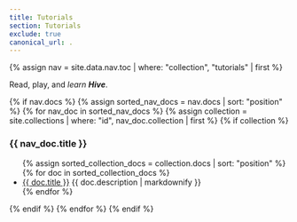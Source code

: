 ```yaml
---
title: Tutorials
section: Tutorials
exclude: true
canonical_url: .
---
```

{% assign nav = site.data.nav.toc | where: "collection", "tutorials" | first %}
<section id="{{ doc.id | slugify }}" class="row {{ doc.id | slugify }}">
	<section class="row">
		<p>Read, play, and <i>learn <b>Hive</b></i>.</p>
		{% if nav.docs %}
			{% assign sorted_nav_docs = nav.docs | sort: "position" %}
			{% for nav_doc in sorted_nav_docs %}
				{% assign collection = site.collections | where: "id", nav_doc.collection | first %}
				{% if collection %}
					<a id="{{ nav_doc.collection | slugify }}"></a>
					<h3>{{ nav_doc.title }}</h3>
					<ul>
						{% assign sorted_collection_docs = collection.docs | sort: "position" %}
						{% for doc in sorted_collection_docs %}
						<li>
							<a href="{{ doc.id | relative_url }}.html">{{ doc.title }}</a>
							<span class="overview">{{ doc.description | markdownify }}</span>
						</li>
						{% endfor %}
					</ul>
				{% endif %}
			{% endfor %}
		{% endif %}
	</section>
</section>
